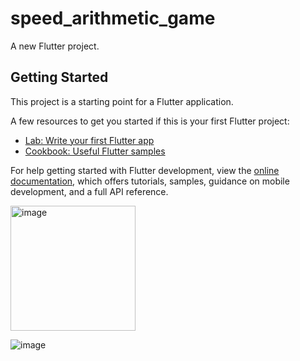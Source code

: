 # speed_arithmetic_game

A new Flutter project.

## Getting Started

This project is a starting point for a Flutter application.

A few resources to get you started if this is your first Flutter project:

- [Lab: Write your first Flutter app](https://docs.flutter.dev/get-started/codelab)
- [Cookbook: Useful Flutter samples](https://docs.flutter.dev/cookbook)

For help getting started with Flutter development, view the
[online documentation](https://docs.flutter.dev/), which offers tutorials,
samples, guidance on mobile development, and a full API reference.

<img src="https://user-images.githubusercontent.com/85451750/218326718-3b9e6385-00f5-4bdf-9cf8-d903b4e5a0e8.png" alt="image" width="200" height="200">

![image](https://user-images.githubusercontent.com/85451750/218326739-6dc00c74-bb89-447c-9219-43b6cf6985e7.png)

